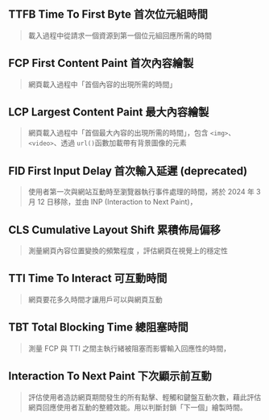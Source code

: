 
## TTFB Time To First Byte 首次位元組時間

> 載入過程中從請求一個資源到第一個位元組回應所需的時間


## FCP First Content Paint 首次內容繪製

> 網頁載入過程中「首個內容的出現所需的時間」


## LCP Largest Content Paint 最大內容繪製

> 網頁載入過程中「首個最大內容的出現所需的時間」，包含 `<img>`、`<video>`、透過 `url()`函數加載帶有背景圖像的元素


## FID First Input Delay 首次輸入延遲 (deprecated)

> 使用者第一次與網站互動時至瀏覽器執行事件處理的時間，將於 2024 年 3 月 12 日移除，並由 INP (Interaction to Next Paint)，


## CLS Cumulative Layout Shift 累積佈局偏移

> 測量網頁內容位置變換的頻繁程度 ，評估網頁在視覺上的穩定性


## TTI Time To Interact  可互動時間

> 網頁要花多久時間才讓用戶可以與網頁互動


## TBT Total Blocking Time 總阻塞時間

> 測量 FCP 與 TTI 之間主執行緒被阻塞而影響輸入回應性的時間，


##  Interaction To Next Paint 下次顯示前互動

> 評估使用者造訪網頁期間發生的所有點擊、輕觸和鍵盤互動次數，藉此評估網頁回應使用者互動的整體效能。用以判斷封鎖「下一個」繪製時間。


